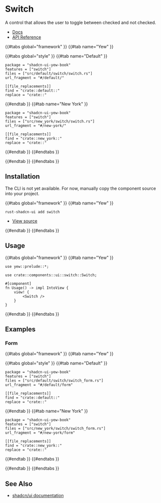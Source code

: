 # Switch

A control that allows the user to toggle between checked and not checked.

-   [Docs](https://radix.rustforweb.org/primitives/components/switch.html)
-   [API Reference](https://radix.rustforweb.org/primitives/components/switch.html#api-reference)

{{#tabs global="framework" }}
{{#tab name="Yew" }}

{{#tabs global="style" }}
{{#tab name="Default" }}

```toml,trunk
package = "shadcn-ui-yew-book"
features = ["switch"]
files = ["src/default/switch/switch.rs"]
url_fragment = "#/default/"

[[file_replacements]]
find = "crate::default::"
replace = "crate::"
```

{{#endtab }}
{{#tab name="New York" }}

```toml,trunk
package = "shadcn-ui-yew-book"
features = ["switch"]
files = ["src/new_york/switch/switch.rs"]
url_fragment = "#/new-york/"

[[file_replacements]]
find = "crate::new_york::"
replace = "crate::"
```

{{#endtab }}
{{#endtabs }}

{{#endtab }}
{{#endtabs }}

## Installation

<div class="warning">

The CLI is not yet available. For now, manually copy the component source into your project.

</div>

{{#tabs global="framework" }}
{{#tab name="Yew" }}

```shell
rust-shadcn-ui add switch
```

-   [View source](https://github.com/RustForWeb/shadcn-ui/tree/main/packages/yew/switch)

{{#endtab }}
{{#endtabs }}

## Usage

{{#tabs global="framework" }}
{{#tab name="Yew" }}

```rust,ignore
use yew::prelude::*;

use crate::components::ui::switch::Switch;

#[component]
fn Usage() -> impl IntoView {
    view! {
        <Switch />
    }
}
```

{{#endtab }}
{{#endtabs }}

## Examples

### Form

{{#tabs global="framework" }}
{{#tab name="Yew" }}

{{#tabs global="style" }}
{{#tab name="Default" }}

```toml,trunk
package = "shadcn-ui-yew-book"
features = ["switch"]
files = ["src/default/switch/switch_form.rs"]
url_fragment = "#/default/form"

[[file_replacements]]
find = "crate::default::"
replace = "crate::"
```

{{#endtab }}
{{#tab name="New York" }}

```toml,trunk
package = "shadcn-ui-yew-book"
features = ["switch"]
files = ["src/new_york/switch/switch_form.rs"]
url_fragment = "#/new-york/form"

[[file_replacements]]
find = "crate::new_york::"
replace = "crate::"
```

{{#endtab }}
{{#endtabs }}

{{#endtab }}
{{#endtabs }}

## See Also

-   [shadcn/ui documentation](https://ui.shadcn.com/docs/components/switch)

